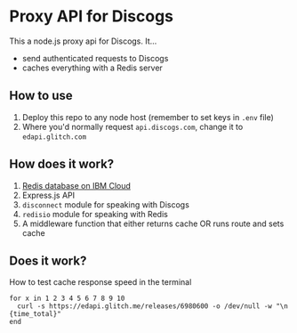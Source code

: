 # Proxy API for Discogs

This a node.js proxy api for Discogs. It…

- send authenticated requests to Discogs
- caches everything with a Redis server

## How to use

1. Deploy this repo to any node host (remember to set keys in `.env` file)
2. Where you'd normally request `api.discogs.com`, change it to `edapi.glitch.com`

## How does it work?

1. [Redis database on IBM Cloud](https://www.ibm.com/blogs/bluemix/2018/02/ibm-cloud-compose-redis-available-tls-encryption/)
2. Express.js API
3. `disconnect` module for speaking with Discogs
4. `redisio` module for speaking with Redis
5. A middleware function that either returns cache OR runs route and sets cache

## Does it work?

How to test cache response speed in the terminal

```shell
for x in 1 2 3 4 5 6 7 8 9 10
  curl -s https://edapi.glitch.me/releases/6980600 -o /dev/null -w "\n {time_total}"
end
```
